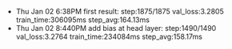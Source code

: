 * Thu Jan 02 6:38PM first result: step:1875/1875 val_loss:3.2805 train_time:306095ms step_avg:164.13ms
* Thu Jan 02 8:440PM add bias at head layer: step:1490/1490 val_loss:3.2764 train_time:234084ms step_avg:158.17ms